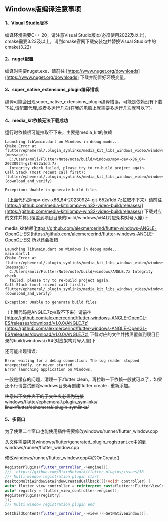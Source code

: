 ## Windows版编译注意事项

#### 1、Visual Studio版本

编译环境需要C++ 20，请注意Visual Studio版本(必须使用2022及以上)，cmake需要3.23及以上，请到cmake官网下载安装包并替换Visual
Studio中的cmake(3.22)

#### 2、nuget配置

编译时需要nuget.exe，请前往 [https://www.nuget.org/downloads](https://www.nuget.org/downloads)
下载并配置好环境变量。

#### 3、super_native_extensions_plugin编译错误

编译可能会出现super_native_extensions_plugin编译错误，可能是依赖没有下载下拉,请配置代理,或者多运行几次(在我的电脑上就需要多运行几次就可以了)。

#### 4、media_kit依赖无法下载成功

运行时依赖很可能拉取不下来，主要是media_kit的依赖

```
Launching lib\main.dart on Windows in debug mode...
CMake Error at flutter/ephemeral/.plugin_symlinks/media_kit_libs_windows_video/windows/CMakeLists.txt:40 (message):
  C:/Users/moli/Flutter/Note/note/build/windows/mpv-dev-x86_64-20230924-git-652a1dd.7z
  Integrity check failed, please try to re-build project again.
Call Stack (most recent call first):
flutter/ephemeral/.plugin_symlinks/media_kit_libs_windows_video/windows/CMakeLists.txt:74 (download_and_verify)

Exception: Unable to generate build files
```

（上面代码是mpv-dev-x86_64-20230924-git-652a1dd.7z拉取不下来）请前往[https://github.com/media-kit/libmpv-win32-video-build/releases/](https://github.com/media-kit/libmpv-win32-video-build/releases/)
下载对应的文件并拷贝覆盖到项目目录的build/windows/x64(对应架构对号入座)下

media_kit依赖[https://github.com/alexmercerind/flutter-windows-ANGLE-OpenGL-ES](https://github.com/alexmercerind/flutter-windows-ANGLE-OpenGL-ES)
所以还会报错

```
Launching lib\main.dart on Windows in debug mode...
main.dart:1
CMake Error at flutter/ephemeral/.plugin_symlinks/media_kit_libs_windows_video/windows/CMakeLists.txt:40 (message):
  C:/Users/moli/Flutter/Note/note/build/windows/ANGLE.7z Integrity check
  failed, please try to re-build project again.
Call Stack (most recent call first):
flutter/ephemeral/.plugin_symlinks/media_kit_libs_windows_video/windows/CMakeLists.txt:110 (download_and_verify)

Exception: Unable to generate build files
```

（上面代码是ANGLE.7z拉取不下来）请前往[https://github.com/alexmercerind/flutter-windows-ANGLE-OpenGL-ES/releases/download/v1.0.0/ANGLE.7z](https://github.com/alexmercerind/flutter-windows-ANGLE-OpenGL-ES/releases/download/v1.0.0/ANGLE.7z)
下载对应的文件并拷贝覆盖到项目目录的build/windows/x64(对应架构对号入座)下

还可能出现错误:

```
Error waiting for a debug connection: The log reader stopped unexpectedly, or never started.
Error launching application on Windows.
```

一般是缓存的问题，清理一下:flutter clean，再拉取一下依赖一般就可以了，如果还不行请尝试删除windows目录再创建flutter
create . 重新添加。

~~注意以下文件夹下的子文件夹必须为链接~~
~~windows/flutter/ephemeral/.plugin_symlinks/~~
~~linux/flutter/ephemeral/.plugin_symlinks/~~

#### 5、多窗口

为了使第二个窗口也能使用插件需要修改windows/runner/flutter_window.cpp

头文件需要拷贝windows/flutter/generated_plugin_registrant.cc中的到windows/runner/flutter_window.cpp

修改windows/runner/flutter_window.cpp中的OnCreate()

```c++
RegisterPlugins(flutter_controller_->engine());
///  https://github.com/MixinNetwork/flutter-plugins/issues/58
/// Multi window registration plugin start
DesktopMultiWindowSetWindowCreatedCallback([](void* controller) {
auto* flutter_view_controller = reinterpret_cast<flutter::FlutterViewController*>(controller);
auto* registry = flutter_view_controller->engine();
RegisterPlugins(registry);
});
/// Multi window registration plugin end

SetChildContent(flutter_controller_->view()->GetNativeWindow());
```

